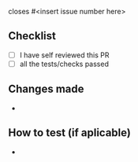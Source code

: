 closes #\<insert issue number here\>

## Checklist

- [ ] I have self reviewed this PR
- [ ] all the tests/checks passed

## Changes made

-

## How to test (if aplicable)

-
